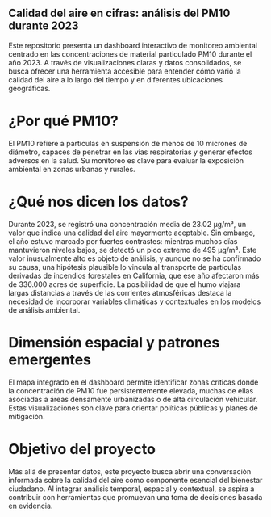 ## Calidad del aire en cifras: análisis del PM10 durante 2023
Este repositorio presenta un dashboard interactivo de monitoreo ambiental centrado en las concentraciones de material particulado PM10 durante el año 2023. A través de visualizaciones claras y datos consolidados, se busca ofrecer una herramienta accesible para entender cómo varió la calidad del aire a lo largo del tiempo y en diferentes ubicaciones geográficas.
# ¿Por qué PM10?
El PM10 refiere a partículas en suspensión de menos de 10 micrones de diámetro, capaces de penetrar en las vías respiratorias y generar efectos adversos en la salud. Su monitoreo es clave para evaluar la exposición ambiental en zonas urbanas y rurales.
# ¿Qué nos dicen los datos?
Durante 2023, se registró una concentración media de 23.02 µg/m³, un valor que indica una calidad del aire mayormente aceptable. Sin embargo, el año estuvo marcado por fuertes contrastes: mientras muchos días mantuvieron niveles bajos, se detectó un pico extremo de 495 µg/m³. Este valor inusualmente alto es objeto de análisis, y aunque no se ha confirmado su causa, una hipótesis plausible lo vincula al transporte de partículas derivadas de incendios forestales en California, que ese año afectaron más de 336.000 acres de superficie. La posibilidad de que el humo viajara largas distancias a través de las corrientes atmosféricas destaca la necesidad de incorporar variables climáticas y contextuales en los modelos de análisis ambiental.
# Dimensión espacial y patrones emergentes
El mapa integrado en el dashboard permite identificar zonas críticas donde la concentración de PM10 fue persistentemente elevada, muchas de ellas asociadas a áreas densamente urbanizadas o de alta circulación vehicular. Estas visualizaciones son clave para orientar políticas públicas y planes de mitigación.
# Objetivo del proyecto
Más allá de presentar datos, este proyecto busca abrir una conversación informada sobre la calidad del aire como componente esencial del bienestar ciudadano. Al integrar análisis temporal, espacial y contextual, se aspira a contribuir con herramientas que promuevan una toma de decisiones basada en evidencia.


